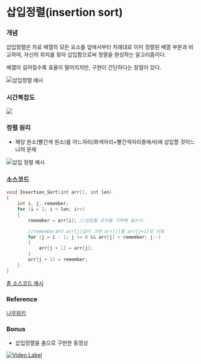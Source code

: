 # 삽입정렬(insertion sort)

### 개념

삽입정렬은 자료 배열의 모든 요소를 앞에서부터 차례대로 이미 정렬된 배열 부분과 비교하여, 자신의 위치를 찾아 삽입함으로써 정렬을 완성하는 알고리즘이다.

배열이 길어질수록 효율이 떨어지지만, 구현이 간단하다는 장점이 있다.

![삽입정렬 예시](https://upload.wikimedia.org/wikipedia/commons/2/25/Insertion_sort_animation.gif)



### 시간복잡도

![](https://camo.githubusercontent.com/11f1c7cef45063b67debbddc2d223af1b113883d/68747470733a2f2f6c617465782e636f6465636f67732e636f6d2f6769662e6c617465783f4f286e5e3229)

### 정렬 원리

- 해당 원소(빨간색 원소)를 어느자리(회색자리+빨간색자리중에서)에 삽입할 것이느냐의 문제

![삽입 정렬 예시](https://upload.wikimedia.org/wikipedia/commons/e/ea/Insertion_sort_001.PNG)

### 소스코드

```c
void Insertion_Sort(int arr[], int len)
{
	int i, j, remember;
	for (i = 1; i < len; i++)
	{
		remember = arr[i]; //삽입될 숫자를 기억해 놓는다.

		//remember보다 arr[j]값이 크면 arr[j]를 arr[j+1]로 이동
		for (j = i - 1; j >= 0 && arr[j] > remember; j--)
		{
			arr[j + 1] = arr[j];
		}
		arr[j + 1] = remember;
	}
}
```

[총 소스코드 예시](https://github.com/Kyun2da/BackJoonAlgorithm/blob/master/%EB%B0%B1%EC%A4%80%EC%95%8C%EA%B3%A0%EB%A6%AC%EC%A6%98/%EC%82%BD%EC%9E%85%20%EC%A0%95%EB%A0%AC/%EC%82%BD%EC%9E%85%20%EC%A0%95%EB%A0%AC/%EC%86%8C%EC%8A%A4.cpp)

### Reference

[나무위키]([https://ko.wikipedia.org/wiki/%EC%82%BD%EC%9E%85_%EC%A0%95%EB%A0%AC](https://ko.wikipedia.org/wiki/삽입_정렬))

### Bonus

- 삽입정렬을 춤으로 구현한 동영상

[![Video Label](http://img.youtube.com/vi/ROalU379l3U/0.jpg)](https://youtu.be/ROalU379l3U?t=0s)
